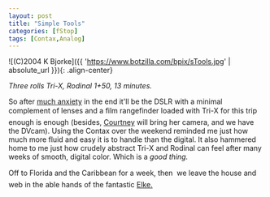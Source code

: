 ```yaml
---
layout: post
title: "Simple Tools"
categories: [fStop]
tags: [Contax,Analog]
---
```



![(C)2004 K Bjorke]({{ 'https://www.botzilla.com/bpix/sTools.jpg' | absolute_url }}){: .align-center}


<i>Three rolls Tri-X, Rodinal 1+50, 13 minutes.</i>

So after <a href="/blog/archives/000302.html">much anxiety</a> in the end it'll be the DSLR with a minimal complement of lenses and a film rangefinder loaded with Tri-X for this trip &#151; enough is enough (besides, <a href="http://blog.geekychick.net/">Courtney</a> will bring her camera, and we have the DVcam). Using the Contax over the weekend reminded me just how much more fluid and easy it is to handle than the digital. It also hammered home to me just how crudely abstract Tri-X and Rodinal can feel after many weeks of smooth, digital color. Which is a <i>good thing.</i>

Off to Florida and the Caribbean for a week, then &#151; we leave the house and web in the able hands of the fantastic <a href="http://elkit.blogs.com/">Elke.</a>
